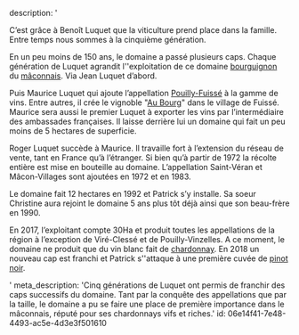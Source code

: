 description: '<p>C’est grâce à Benoît Luquet que la viticulture prend place dans la famille. Entre temps nous sommes à la cinquième génération.&nbsp;</p><p>En un peu moins de 150 ans, le domaine a passé plusieurs caps. Chaque génération de Luquet agrandit l''exploitation de ce domaine <a href="/fr/region/bourgogne">bourguignon</a> du&nbsp;<a href="/fr/region/maconnais">mâconnais</a>. Via Jean Luquet d’abord.</p><p>Puis Maurice Luquet qui ajoute l’appellation <a href="/fr/region/pouilly-fuissé">Pouilly-Fuissé</a> à la gamme de vins. Entre autres, il crée le vignoble "<a href="/fr/wines/au-bourg">Au Bourg</a>" dans le village de Fuissé. Maurice sera aussi le premier Luquet à exporter les vins par l’intermédiaire des ambassades françaises. Il laisse derrière lui un domaine qui fait un peu moins de 5 hectares de superficie.</p><p>Roger Luquet succède à Maurice. Il travaille fort à l’extension du réseau de vente, tant en France qu’à l’étranger. Si bien qu’à partir de 1972 la récolte entière est mise en bouteille au domaine. L’appellation Saint-Véran et Mâcon-Villages sont ajoutées en 1972 et en 1983. </p><p>Le domaine fait 12 hectares en 1992 et Patrick s’y installe. Sa soeur Christine aura rejoint le domaine 5 ans plus tôt déjà ainsi que son beau-frère en 1990.</p><p>En 2017, l’exploitant compte 30Ha et produit toutes les appellations de la région à l’exception de Viré-Clessé et de Pouilly-Vinzelles. A ce moment, le domaine ne produit que du vin blanc fait de&nbsp;<a href="/fr/grape/chardonnay">chardonnay</a>. En 2018 un nouveau cap est franchi et Patrick s''attaque à une première cuvée de <a href="/fr/grape/pinot-noir">pinot noir</a>.</p>'
meta_description: 'Cinq générations de Luquet ont permis de franchir des caps successifs du domaine. Tant par la conquête des appellations que par la taille, le domaine a pu se faire une place de première importance dans le mâconnais, réputé pour ses chardonnays vifs et riches.'
id: 06e14f41-7e48-4493-ac5e-4d3e3f501610
